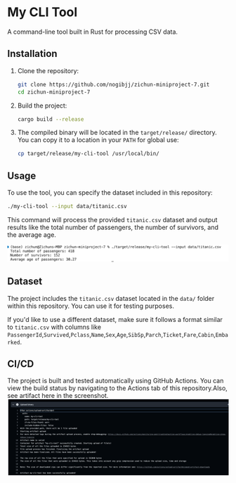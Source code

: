 
# My CLI Tool

A command-line tool built in Rust for processing CSV data.

## Installation

1. Clone the repository:
   ```bash
   git clone https://github.com/nogibjj/zichun-miniproject-7.git
   cd zichun-miniproject-7
   ```

2. Build the project:
   ```bash
   cargo build --release
   ```

3. The compiled binary will be located in the `target/release/` directory. You can copy it to a location in your `PATH` for global use:
   ```bash
   cp target/release/my-cli-tool /usr/local/bin/
   ```

## Usage

To use the tool, you can specify the dataset included in this repository:

```bash
./my-cli-tool --input data/titanic.csv
```

This command will process the provided `titanic.csv` dataset and output results like the total number of passengers, the number of survivors, and the average age.

![image](imgs/image_1.png)

## Dataset

The project includes the `titanic.csv` dataset located in the `data/` folder within this repository. You can use it for testing purposes.

If you'd like to use a different dataset, make sure it follows a format similar to `titanic.csv` with columns like `PassengerId`,`Survived`,`Pclass`,`Name`,`Sex`,`Age`,`SibSp`,`Parch`,`Ticket`,`Fare`,`Cabin`,`Embarked`.

## CI/CD

The project is built and tested automatically using GitHub Actions. You can view the build status by navigating to the Actions tab of this repository.Also, see artifact here in the screenshot.
![image](imgs/image.png)